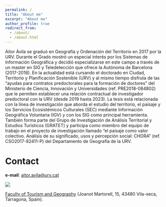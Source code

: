 ```yaml
---
permalink: /
title: "About me"
excerpt: "About me"
author_profile: true
redirect_from: 
  - /about/
  - /about.html
---
```



Aitor Àvila se graduó en Geografía y Ordenación del Territorio en 2017 por la URV. Durante el Grado mostró un especial interés por los Sistemas de Información Geográfica y decidió especializarse en este campo a través de un master en SIG y Teledetección que ofrece la Autónoma de Barcelona (2017-2018). En la actualidad está cursando el doctorado en Ciudad, Territorio y Planificación Sostenible (URV) y al mismo tiempo disfruta de las “ayudas para contratos predoctorales para la formación de doctores” del Ministerio de Ciencia, Innovación y Universidades (ref. PRE2018-084802) que le permiten establecer una relación contractual de investigador predoctoral con la URV (desde 2019 hasta 2023). La tesis está relacionada con la línea de investigación que aborda el estudio del territorio, el paisaje y los Servicios Ecosistémicos Culturales (SEC) mediante Información Geográfica Voluntaria (IGV) y con los SIG como principal herramienta. También forma parte del Grupo de Investigación de Análisis Territorial y Estudios Turísticos (GRATET) y participa como miembro del equipo de trabajo en el proyecto de investigación llamado “el paisaje como valor colectivo. Análisis de su significado, usos y percepción social: CHORA” (ref. CSO2017-82411-P) del Departamento de Geografía de la URV.


Contact
======
__e-mail__: aitor.avila@urv.cat

![](https://github.com/AitorAvila/personalweb.github.io/blob/master/images/URV-Logo3.png)

[Faculty of Tourism and Geography](https://www.ftg.urv.cat/en/)
(Joanot Martorell, 15, 43480 Vila-seca, Tarragona, Spain).
